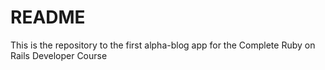 # README

This is the repository to the first alpha-blog app for the Complete Ruby on Rails Developer Course

